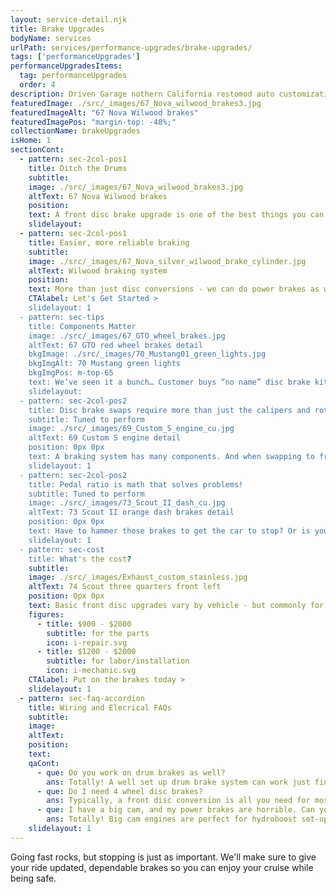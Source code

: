 ```yaml
---
layout: service-detail.njk
title: Brake Upgrades
bodyName: services
urlPath: services/performance-upgrades/brake-upgrades/
tags: ['performanceUpgrades']
performanceUpgradesItems:
  tag: performanceUpgrades
  order: 4
description: Driven Garage nothern California restomod auto customization and repair shop
featuredImage: ./src/_images/67_Nova_wilwood_brakes3.jpg
featuredImageAlt: "67 Nova Wilwood brakes"
featuredImagePos: "margin-top: -48%;"
collectionName: brakeUpgrades
isHome: 1
sectionCont:
  - pattern: sec-2col-pos1
    title: Ditch the Drums
    subtitle: 
    image: ./src/_images/67_Nova_wilwood_brakes3.jpg
    altText: 67 Nova Wilwood brakes
    position: 
    text: A front disc brake upgrade is one of the best things you can do to most classic cars. Remember, when these cars were built - the playing field was a bit more even with most cars having drum brakes. Now you have to worry about the soccer mom in her lexus who can outbrake your car by 100’s of feet.
    slidelayout:
  - pattern: sec-2col-pos1
    title: Easier, more reliable braking
    subtitle: 
    image: ./src/_images/67_Nova_silver_wilwood_brake_cylinder.jpg
    altText: Wilwood braking system
    position: 
    text: More than just disc conversions - we can do power brakes as well. Even “Hydroboost brakes” that use power steering pressure for assist. We can match the best components for your needs and get your ride stopping on a dime.
    CTAlabel: Let's Get Started >
    slidelayout: 1
  - pattern: sec-tips
    title: Components Matter
    image: ./src/_images/67_GTO_wheel_brakes.jpg
    altText: 67 GTO red wheel brakes detail
    bkgImage: ./src/_images/70_Mustang01_green_lights.jpg
    bkgImgAlt: 70 Mustang green lights
    bkgImgPos: m-top-65
    text: We’ve seen it a bunch… Customer buys “no name” disc brake kit online and asks us to install it. Most of these kits use off the shelf parts from 20 year old cars and some brackets. They rarely fit right and can take 2x longer to install. We prefer to spec a good engineered component from a company like Wilwood Engineering, Brembo, Baer, etc. The kit was engineered for the car - and can generally be installed in half the time of some cobbled together “Kit”.  You save in the long run by saving on Labor hours - $400 saved on the cheap kit can end up costing you $800 in hours to install. You also get a superior product that adds resale to the car.
    slidelayout:
  - pattern: sec-2col-pos2
    title: Disc brake swaps require more than just the calipers and rotors
    subtitle: Tuned to perform
    image: ./src/_images/69_Custom_S_engine_cu.jpg
    altText: 69 Custom S engine detail
    position: 0px 0px
    text: A braking system has many components. And when swapping to front (or 4 wheel) disc brakes we also need to change the lines, and most importantly the brake master cylinder. You can’t use a drum/drum master for a disc/drum set-up.
    slidelayout: 1
  - pattern: sec-2col-pos2
    title: Pedal ratio is math that solves problems!
    subtitle: Tuned to perform
    image: ./src/_images/73_Scout_II_dash_cu.jpg
    altText: 73 Scout II orange dash brakes detail
    position: 0px 0px
    text: Have to hammer those brakes to get the car to stop? Or is your pedal “Touchy” sending the car into a screech without much pressure. Pedal ratio may be the issue - we can get to the root of this issue and get you stopping safely.
    slidelayout: 1
  - pattern: sec-cost
    title: What's the cost?
    subtitle: 
    image: ./src/_images/Exhaust_custom_stainless.jpg
    altText: 74 Scout three quarters front left
    position: 0px 0px
    text: Basic front disc upgrades vary by vehicle - but commonly for a simple set-up you can expect to pay the following
    figures:
      - title: $900 - $2000
        subtitle: for the parts
        icon: i-repair.svg
      - title: $1200 - $2000
        subtitle: for labor/installation
        icon: i-mechanic.svg
    CTAlabel: Put on the brakes today >
    slidelayout: 1
  - pattern: sec-faq-accordion
    title: Wiring and Elecrical FAQs
    subtitle: 
    image: 
    altText: 
    position: 
    text: 
    qaCont:
      - que: Do you work on drum brakes as well?
        ans: Totally! A well set up drum brake system can work just fine - especially just in the rear. We can service drum brakes on most any vehicle.
      - que: Do I need 4 wheel disc brakes?
        ans: Typically, a front disc conversion is all you need for most cars - rear brakes only handle about 10-20% of your cars braking - so in most cases a front upgrade is fine.
      - que: I have a big cam, and my power brakes are horrible. Can you help?
        ans: Totally! Big cam engines are perfect for hydroboost set-ups, We can also do an electric vacuum pump as well to help at idle. 
    slidelayout: 1
---
```



Going fast rocks, but stopping is just as important. We'll make sure to give your ride updated, dependable brakes so you can enjoy your cruise while being safe.